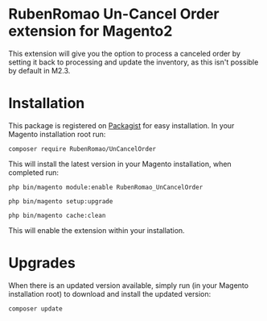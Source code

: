 RubenRomao Un-Cancel Order extension for Magento2
====

This extension will give you the option to process a canceled order by setting it back to processing and update the inventory, as this isn't possible by default in M2.3.

Installation
====

This package is registered on [Packagist](https://packagist.org/packages/RubenRomao/UnCancelOrder) for easy installation. In your Magento installation root run:

`composer require RubenRomao/UnCancelOrder`

This will install the latest version in your Magento installation, when completed run:

```
php bin/magento module:enable RubenRomao_UnCancelOrder

php bin/magento setup:upgrade

php bin/magento cache:clean
```

This will enable the extension within your installation.

Upgrades
====

When there is an updated version available, simply run (in your Magento installation root) to download and install the updated version:

`composer update`

